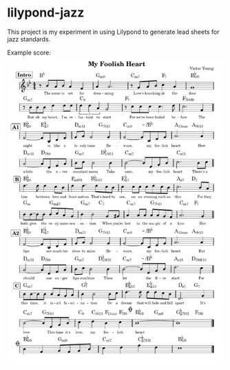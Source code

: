 # lilypond-jazz
This project is my experiment in using Lilypond to generate lead sheets for jazz standards.

Example score:
![Example output score of My Foolish Heart](<My Foolish Heart.png>)


